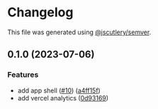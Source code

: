 # Changelog

This file was generated using [@jscutlery/semver](https://github.com/jscutlery/semver).

## 0.1.0 (2023-07-06)


### Features

* add app shell ([#10](https://github.com/drkstr101/watheia/issues/10)) ([a4ff15f](https://github.com/drkstr101/watheia/commit/a4ff15f4cd1b9dba6ed19bb6fb79fe14d5237bb9))
* add vercel analytics ([0d93169](https://github.com/drkstr101/watheia/commit/0d93169bdddbc51eddb68250322bd66aed3a8868))

